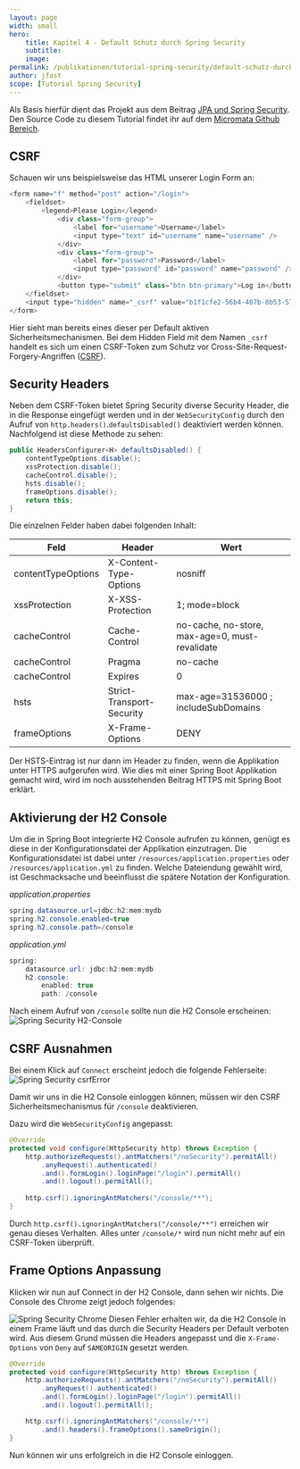 ```yaml
---
layout: page
width: small
hero:
    title: Kapitel 4 - Default Schutz durch Spring Security
    subtitle: 
    image:
permalink: /publikationen/tutorial-spring-security/default-schutz-durch-spring-security/
author: jfast
scope: [Tutorial Spring Security]
---
```


Als Basis hierfür dient das Projekt aus dem Beitrag [JPA und Spring Security](/publikationen/tutorial-spring-security/jpa-und-spring-security/). Den Source Code zu diesem Tutorial findet ihr auf dem [Micromata Github Bereich](https://github.com/micromata/labs-spring-security/tree/master/chapter4/default-protection-in-spring-security).

## CSRF

Schauen wir uns beispielsweise das HTML unserer Login Form an:

```java
<form name="f" method="post" action="/login">
    <fieldset>
        <legend>Please Login</legend>
            <div class="form-group">
                <label for="username">Username</label>
                <input type="text" id="username" name="username" />
            </div>
            <div class="form-group">
                <label for="password">Password</label>
                <input type="password" id="password" name="password" />
            </div>
            <button type="submit" class="btn btn-primary">Log in</button>
    </fieldset>
    <input type="hidden" name="_csrf" value="b1f1cfe2-56b4-407b-8b53-5764701c2199" />
</form>
```

Hier sieht man bereits eines dieser per Default aktiven Sicherheitsmechanismen. Bei dem Hidden Field mit dem Namen `_csrf` handelt es sich um einen CSRF-Token zum Schutz vor Cross-Site-Request-Forgery-Angriffen ([CSRF](https://de.wikipedia.org/wiki/Cross-Site-Request-Forgery)).

## Security Headers

Neben dem CSRF-Token bietet Spring Security diverse Security Header, die in die Response eingefügt werden und in der `WebSecurityConfig` durch den Aufruf von `http.headers()`.`defaultsDisabled()` deaktiviert werden können. Nachfolgend ist diese Methode zu sehen:

```java
public HeadersConfigurer<H> defaultsDisabled() {
    contentTypeOptions.disable();
    xssProtection.disable();
    cacheControl.disable();
    hsts.disable();
    frameOptions.disable();
    return this;
}
```

Die einzelnen Felder haben dabei folgenden Inhalt:

| Feld               | Header                    | Wert                                           |
| ------------------ | ------------------------- | ---------------------------------------------- |
| contentTypeOptions | X-Content-Type-Options    | nosniff                                        |
| xssProtection      | X-XSS-Protection          | 1; mode=block                                  |
| cacheControl       | Cache-Control             | no-cache, no-store, max-age=0, must-revalidate |
| cacheControl       | Pragma                    | no-cache                                       |
| cacheControl       | Expires                   | 0                                              |
| hsts               | Strict-Transport-Security | max-age=31536000 ; includeSubDomains           |
| frameOptions       | X-Frame-Options           | DENY                                           |

Der HSTS-Eintrag ist nur dann im Header zu finden, wenn die  Applikation unter HTTPS aufgerufen wird. Wie dies mit einer Spring Boot  Applikation gemacht wird, wird im noch ausstehenden Beitrag HTTPS mit  Spring Boot erklärt.

## Aktivierung der H2 Console

Um die in Spring Boot integrierte H2 Console aufrufen zu können,  genügt es diese in der Konfigurationsdatei der Applikation einzutragen.  Die Konfigurationsdatei ist dabei unter `/resources/application.properties` oder `/resources/application.yml` zu finden. Welche Dateiendung gewählt wird, ist Geschmacksache und beeinflusst die spätere Notation der Konfiguration.

*application.properties*

```java
spring.datasource.url=jdbc:h2:mem:mydb
spring.h2.console.enabled=true
spring.h2.console.path=/console
```

*application.yml*

```java
spring:
    datasource.url: jdbc:h2:mem:mydb
    h2.console:
        enabled: true
        path: /console
```

Nach einem Aufruf von `/console` sollte nun die H2 Console erscheinen:![Spring Security H2-Console](https://labs.micromata.de/wp-content/uploads/2017/02/console.png)

## CSRF Ausnahmen

Bei einem Klick auf `Connect` erscheint jedoch die folgende Fehlerseite:![Spring Security csrfError](https://labs.micromata.de/wp-content/uploads/2017/02/csrfError.png)

Damit wir uns in die H2 Console einloggen können, müssen wir den CSRF Sicherheitsmechanismus für `/console` deaktivieren.

Dazu wird die `WebSecurityConfig` angepasst:

```java
@Override
protected void configure(HttpSecurity http) throws Exception {
    http.authorizeRequests().antMatchers("/noSecurity").permitAll()
        .anyRequest().authenticated()
        .and().formLogin().loginPage("/login").permitAll()
        .and().logout().permitAll();
 
    http.csrf().ignoringAntMatchers("/console/**");
}
```

Durch `http.csrf().ignoringAntMatchers("/console/**")` erreichen wir genau dieses Verhalten. Alles unter `/console/*` wird nun nicht mehr auf ein CSRF-Token überprüft.

## Frame Options Anpassung

Klicken wir nun auf Connect in der H2 Console, dann sehen wir nichts. Die Console des Chrome zeigt jedoch folgendes:

![Spring Security Chrome ](https://labs.micromata.de/wp-content/uploads/2017/08/consoleChrome.png)
 Diesen Fehler erhalten wir, da die H2 Console in einem Frame läuft und das durch die Security Headers per Default verboten wird.
 Aus diesem Grund müssen die Headers angepasst und die `X-Frame-Options` von `Deny` auf `SAMEORIGIN` gesetzt werden.

```java
@Override
protected void configure(HttpSecurity http) throws Exception {
    http.authorizeRequests().antMatchers("/noSecurity").permitAll()
        .anyRequest().authenticated()
        .and().formLogin().loginPage("/login").permitAll()
        .and().logout().permitAll();

    http.csrf().ignoringAntMatchers("/console/**")
        .and().headers().frameOptions().sameOrigin();
}
```

Nun können wir uns erfolgreich in die H2 Console einloggen.

